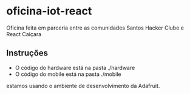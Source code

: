 # oficina-iot-react

Oficina feita em parceria entre as comunidades Santos Hacker Clube e React Caiçara

## Instruções

- O código do hardware está na pasta ./hardware
- O código do mobile está na pasta ./mobile

estamos usando o ambiente de desenvolvimento da Adafruit.